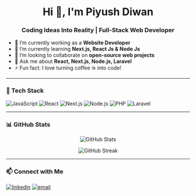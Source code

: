 <h1 align="center">Hi 👋, I'm Piyush Diwan</h1>
<h3 align="center">Coding Ideas Into Reality | Full-Stack Web Developer</h3>

- 🔭 I’m currently working as a **Website Developer**
- 🌱 I’m currently learning **Next.js, React Js & Node Js**
- 👯 I’m looking to collaborate on **open-source web projects**
- 💬 Ask me about **React, Next.js, Node.js, Laravel**
- ⚡ Fun fact: I love turning coffee ☕ into code!

---

### 🚀 Tech Stack

![JavaScript](https://img.shields.io/badge/-JavaScript-F7DF1E?style=flat-square&logo=javascript&logoColor=black)
![React](https://img.shields.io/badge/-React-61DAFB?style=flat-square&logo=react&logoColor=black)
![Next.js](https://img.shields.io/badge/-Next.js-000000?style=flat-square&logo=next.js&logoColor=white)
![Node.js](https://img.shields.io/badge/-Node.js-339933?style=flat-square&logo=node.js&logoColor=white)
![PHP](https://img.shields.io/badge/-PHP-777BB4?style=flat-square&logo=php&logoColor=white)
![Laravel](https://img.shields.io/badge/-Laravel-FF2D20?style=flat-square&logo=laravel&logoColor=white)

---

### 📊 GitHub Stats

<p align="center">
  <img src="https://github-readme-stats.vercel.app/api?username=piyush-diwan&show_icons=true&theme=radical" alt="GitHub Stats" />
</p>

<p align="center">
  <img src="https://github-readme-streak-stats.herokuapp.com/?user=piyush-diwan&theme=radical" alt="GitHub Streak" />
</p>

---

### 📫 Connect with Me

<p align="left">
  <a href="https://www.linkedin.com/in/piyush-diwan-web-developer" target="blank"><img align="center" src="https://img.shields.io/badge/LinkedIn-blue?style=flat-square&logo=linkedin&logoColor=white" alt="linkedin" /></a>
  <a href="piyushdiwan3000@gmail.com"><img align="center" src="https://img.shields.io/badge/Email-D14836?style=flat-square&logo=gmail&logoColor=white" alt="email" /></a>
</p>
